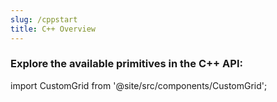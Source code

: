 ```yaml
---
slug: /cppstart
title: C++ Overview
---
```



### Explore the available primitives in the C++ API:


import CustomGrid from '@site/src/components/CustomGrid';

<CustomGrid />

